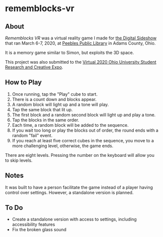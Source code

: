 # rememblocks-vr

## About
*Rememblocks VR* was a virtual reality game I made for [the Digital Sideshow](http://thedigitalsideshow.com/) that ran March 6-7, 2020, at [Peebles Public Library](https://adamscolibrary.org/locations/) in Adams County, Ohio.

It is a memory game similar to Simon, but exploits the 3D space.

This project was also submitted to the [Virtual 2020 Ohio University Student Research and Creative Expo](https://www.ohio.edu/studentexpo).

## How to Play

1. Once running, tap the "Play" cube to start.
2. There is a count down and blocks appear.
3. A random block will light up and a tone will play.
4. Tap the same block that lit up.
5. The first block and a random second block will light up and play a tone.
6. Tap the blocks in the same order.
7. Each time, a random block will be added to the sequence.
8. If you wait too long or play the blocks out of order, the round ends with a random "fail" event.
9. If you reach at least five correct cubes in the sequence, you move to a more challenging level, otherwise, the game ends.

There are eight levels. Pressing the number on the keyboard will allow you to skip levels.

## Notes

It was built to have a person facilitate the game instead of a player having control over settings. However, a standalone version is planned.

## To Do

* Create a standalone version with access to settings, including accessibility features
* Fix the broken glass sound
